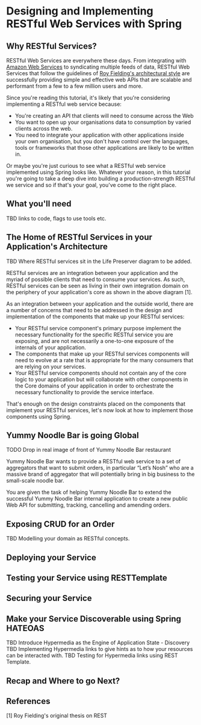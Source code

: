 
# Designing and Implementing RESTful Web Services with Spring

## Why RESTful Services?

RESTful Web Services are everywhere these days. From integrating with [Amazon Web Services](http://aws.amazon.com) to syndicating multiple feeds of data, RESTful Web Services that follow the guidelines of [Roy Fielding's architectural style](http://www.ics.uci.edu/~fielding/pubs/dissertation/top.htm) are successfully providing simple and effective web APIs that are scalable and performant from a few to a few million users and more.

Since you're reading this tutorial, it's likely that you're considering implementing a RESTful web service because:

* You're creating an API that clients will need to consume across the Web
* You want to open up your organisations data to consumption by varied clients across the web.
* You need to integrate your application with other applications inside your own organisation, but you don't have control over the languages, tools or frameworks that those other applications are likely to be written in.

Or maybe you're just curious to see what a RESTful web service implemented using Spring looks like. Whatever your reason, in this tutorial you're going to take a deep dive into building a production-strength RESTful we service and so if that's your goal, you've come to the right place. 

## What you'll need

TBD links to code, flags to use tools etc.

## The Home of RESTful Services in your Application's Architecture
TBD Where RESTful services sit in the Life Preserver diagram to be added.

RESTful services are an integration between your application and the myriad of possible clients that need to consume your services. As such, RESTful services can be seen as living in their own integration domain on the periphery of your application's core as shown in the above diagram [1]. 

As an integration between your application and the outside world, there are a number of concerns that need to be addressed in the design and implementation of the components that make up your RESTful services:

* Your RESTful service component's primary purpose implement the necessary functionality for the specific RESTful service you are exposing, and are not necessarily a one-to-one exposure of the internals of your application.
* The components that make up your RESTful services components will need to evolve at a rate that is appropriate for the many consumers that are relying on your services.
* Your RESTful service components should not contain any of the core logic to your application but will collaborate with other components in the Core domains of your application in order to orchestrate the necessary functionality to provide the service interface.

That's enough on the design constraints placed on the components that implement your RESTful services, let's now look at how to implement those components using Spring.

## Yummy Noodle Bar is going Global
TODO Drop in real image of front of Yummy Noodle Bar restaurant

Yummy Noodle Bar wants to provide a RESTful web service to a set of aggregators that want to submit orders, in particular “Let’s Nosh” who are a massive brand of aggregator that will potentially bring in big business to the small-scale noodle bar.

You are given the task of helping Yummy Noodle Bar to extend the successful Yummy Noodle Bar internal application to create a new public Web API for submitting, tracking, cancelling and amending orders.

## Exposing CRUD for an Order
TBD Modelling your domain as RESTful concepts.

## Deploying your Service

## Testing your Service using RESTTemplate

## Securing your Service

## Make your Service Discoverable using Spring HATEOAS

TBD Introduce Hypermedia as the Engine of Application State - Discovery
TBD Implementing Hypermedia links to give hints as to how your resources can be interacted with.
TBD Testing for Hypermedia links using REST Template.

## Recap and Where to go Next?


## References
[1] Roy Fielding's original thesis on REST

